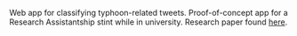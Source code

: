 Web app for classifying typhoon-related tweets. Proof-of-concept app for a Research Assistantship stint while in university. 
Research paper found [here](http://www.www2015.it/documents/proceedings/companion/p1239.pdf). 
